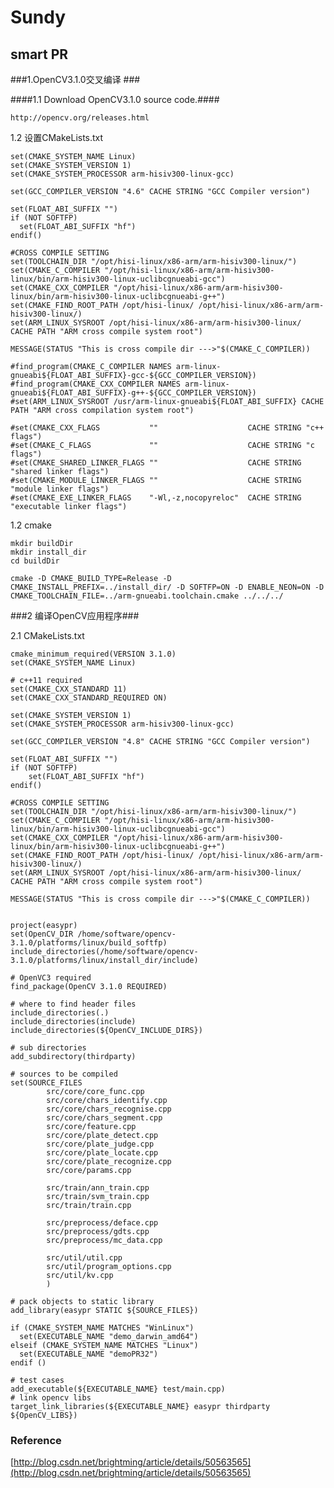 # Sundy #
## smart PR ##

###1.OpenCV3.1.0交叉编译	###
 
####1.1 Download OpenCV3.1.0 source code.####

	http://opencv.org/releases.html	

1.2 设置CMakeLists.txt	

	set(CMAKE_SYSTEM_NAME Linux)
	set(CMAKE_SYSTEM_VERSION 1)
	set(CMAKE_SYSTEM_PROCESSOR arm-hisiv300-linux-gcc)
	
	set(GCC_COMPILER_VERSION "4.6" CACHE STRING "GCC Compiler version")
	
	set(FLOAT_ABI_SUFFIX "")
	if (NOT SOFTFP)
	  set(FLOAT_ABI_SUFFIX "hf")
	endif()
		
	#CROSS COMPILE SETTING
	set(TOOLCHAIN_DIR "/opt/hisi-linux/x86-arm/arm-hisiv300-linux/")
	set(CMAKE_C_COMPILER "/opt/hisi-linux/x86-arm/arm-hisiv300-linux/bin/arm-hisiv300-linux-uclibcgnueabi-gcc")
	set(CMAKE_CXX_COMPILER "/opt/hisi-linux/x86-arm/arm-hisiv300-linux/bin/arm-hisiv300-linux-uclibcgnueabi-g++")
	set(CMAKE_FIND_ROOT_PATH /opt/hisi-linux/ /opt/hisi-linux/x86-arm/arm-hisiv300-linux/)
	set(ARM_LINUX_SYSROOT /opt/hisi-linux/x86-arm/arm-hisiv300-linux/ CACHE PATH "ARM cross compile system root")	
	
	MESSAGE(STATUS "This is cross compile dir --->"$(CMAKE_C_COMPILER))
	
	#find_program(CMAKE_C_COMPILER NAMES arm-linux-gnueabi${FLOAT_ABI_SUFFIX}-gcc-${GCC_COMPILER_VERSION})
	#find_program(CMAKE_CXX_COMPILER NAMES arm-linux-gnueabi${FLOAT_ABI_SUFFIX}-g++-${GCC_COMPILER_VERSION})
	#set(ARM_LINUX_SYSROOT /usr/arm-linux-gnueabi${FLOAT_ABI_SUFFIX} CACHE PATH "ARM cross compilation system root")
	
	#set(CMAKE_CXX_FLAGS           ""                    CACHE STRING "c++ flags")
	#set(CMAKE_C_FLAGS             ""                    CACHE STRING "c flags")
	#set(CMAKE_SHARED_LINKER_FLAGS ""                    CACHE STRING "shared linker flags")
	#set(CMAKE_MODULE_LINKER_FLAGS ""                    CACHE STRING "module linker flags")
	#set(CMAKE_EXE_LINKER_FLAGS    "-Wl,-z,nocopyreloc"  CACHE STRING "executable linker flags")
	 
1.2 cmake

	mkdir buildDir 
	mkdir install_dir
	cd buildDir

	cmake -D CMAKE_BUILD_TYPE=Release -D CMAKE_INSTALL_PREFIX=../install_dir/ -D SOFTFP=ON -D ENABLE_NEON=ON -D CMAKE_TOOLCHAIN_FILE=../arm-gnueabi.toolchain.cmake ../../../
	
	
###2 编译OpenCV应用程序###

2.1 CMakeLists.txt
	
	cmake_minimum_required(VERSION 3.1.0)
	set(CMAKE_SYSTEM_NAME Linux)
	
	# c++11 required
	set(CMAKE_CXX_STANDARD 11)
	set(CMAKE_CXX_STANDARD_REQUIRED ON)
	
	set(CMAKE_SYSTEM_VERSION 1)
	set(CMAKE_SYSTEM_PROCESSOR arm-hisiv300-linux-gcc)
	
	set(GCC_COMPILER_VERSION "4.8" CACHE STRING "GCC Compiler version")
	
	set(FLOAT_ABI_SUFFIX "")
	if (NOT SOFTFP)
	    set(FLOAT_ABI_SUFFIX "hf")
	endif()
	
	#CROSS COMPILE SETTING
	set(TOOLCHAIN_DIR "/opt/hisi-linux/x86-arm/arm-hisiv300-linux/")
	set(CMAKE_C_COMPILER "/opt/hisi-linux/x86-arm/arm-hisiv300-linux/bin/arm-hisiv300-linux-uclibcgnueabi-gcc")
	set(CMAKE_CXX_COMPILER "/opt/hisi-linux/x86-arm/arm-hisiv300-linux/bin/arm-hisiv300-linux-uclibcgnueabi-g++")
	set(CMAKE_FIND_ROOT_PATH /opt/hisi-linux/ /opt/hisi-linux/x86-arm/arm-hisiv300-linux/)
	set(ARM_LINUX_SYSROOT /opt/hisi-linux/x86-arm/arm-hisiv300-linux/ CACHE PATH "ARM cross compile system root")
	
	MESSAGE(STATUS "This is cross compile dir --->"$(CMAKE_C_COMPILER))
	
	
	project(easypr)
	set(OpenCV_DIR /home/software/opencv-3.1.0/platforms/linux/build_softfp)
	include_directories(/home/software/opencv-3.1.0/platforms/linux/install_dir/include)
	
	# OpenVC3 required
	find_package(OpenCV 3.1.0 REQUIRED)
	
	# where to find header files
	include_directories(.)
	include_directories(include)
	include_directories(${OpenCV_INCLUDE_DIRS})
	
	# sub directories
	add_subdirectory(thirdparty)
	
	# sources to be compiled
	set(SOURCE_FILES
	        src/core/core_func.cpp
	        src/core/chars_identify.cpp
	        src/core/chars_recognise.cpp
	        src/core/chars_segment.cpp
	        src/core/feature.cpp
	        src/core/plate_detect.cpp
	        src/core/plate_judge.cpp
	        src/core/plate_locate.cpp
	        src/core/plate_recognize.cpp
	        src/core/params.cpp
	
	        src/train/ann_train.cpp
	        src/train/svm_train.cpp
	        src/train/train.cpp
	
	        src/preprocess/deface.cpp
	        src/preprocess/gdts.cpp
	        src/preprocess/mc_data.cpp
	
	        src/util/util.cpp
	        src/util/program_options.cpp
	        src/util/kv.cpp
	        )
	
	# pack objects to static library
	add_library(easypr STATIC ${SOURCE_FILES})
	
	if (CMAKE_SYSTEM_NAME MATCHES "WinLinux")
	  set(EXECUTABLE_NAME "demo_darwin_amd64")
	elseif (CMAKE_SYSTEM_NAME MATCHES "Linux")
	  set(EXECUTABLE_NAME "demoPR32")
	endif ()
	
	# test cases
	add_executable(${EXECUTABLE_NAME} test/main.cpp)
	# link opencv libs
	target_link_libraries(${EXECUTABLE_NAME} easypr thirdparty ${OpenCV_LIBS})
	                                                                            


### Reference ###
[http://blog.csdn.net/brightming/article/details/50563565](http://blog.csdn.net/brightming/article/details/50563565)